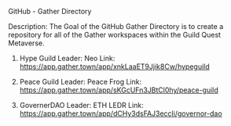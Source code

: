 
GitHub - Gather Directory

Description: The Goal of the GitHub Gather Directory is to create a repository for all of the Gather workspaces within the Guild Quest Metaverse. 

1. Hype Guild
Leader: Neo 
Link: https://app.gather.town/app/xnkLaaET9Jjik8Cw/hypeguild


2. Peace Guild
Leader: Peace Frog 
Link: https://app.gather.town/app/sKGcUFn3JBtCl0hy/peace-guild

3. GovernerDAO
Leader: ETH LEDR
Link: https://app.gather.town/app/dCHy3dsFAJ3eccli/governor-dao